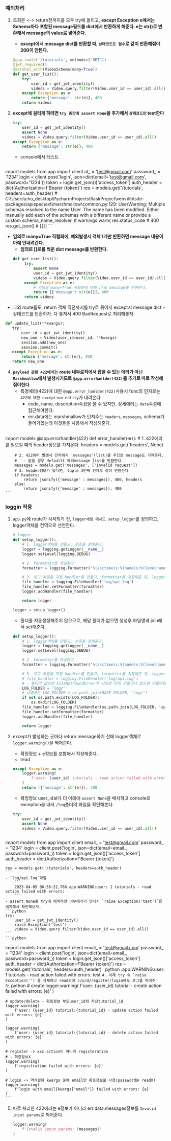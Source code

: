 ### 예외처리 
1. 조회문 <-> return전까지를 모두 try에 올리고, **except Exception e에서는 Schema마다 포함된 message필드를 dict에서 반환하게 해준다. e는 str()로 변환해서 message의 value로 넣어준다.**
   - **except에서 message dict를 반환할 때, `상태코드도 필수`로 같이 반환해줘야 200이 안뜬다.**
    ```python
    @app.route('/tutorials', methods=['GET'])
    @jwt_required()
    @marshal_with(VideoSchema(many=True))
    def get_user_list():
        try:
            user_id = get_jwt_identity()
            videos = Video.query.filter(Video.user_id == user_id).all()
        except Exception as e:
            return {'message': str(e)}, 400
        return videos
    ```
   
2. **except에 걸리게 하려면 `try 중간에 assert None`을 추가해서 `상태코드만` test한다**
    ```python
    try:
        user_id = get_jwt_identity()
        assert None
        videos = Video.query.filter(Video.user_id == user_id).all()
    except Exception as e:
        return {'message': str(e)}, 400
    ```
    - console에서 테스트
    ```python
import models    from app import client
    id_ = 'test@gmail.com'
    password_ = '1234'
    login = client.post('login', json=dict(email='test@gmail.com', password='1234'))
    token = login.get_json()['access_token']
    auth_header = dict(Authorization=f'Bearer {token}')
    res = models.get('/tutorials', headers=auth_header)
    # C:\Users\cho_desktop\PycharmProjects\flaskProject\venv\lib\site-packages\apispec\ext\marshmallow\common.py:129: UserWarning: Multiple schemas resolved to the name User. The name has been modified. Either manually add each of the schemas with a different name or provide a custom schema_name_resolver.
    #   warnings.warn(
    res.status_code
    # 400
    res.get_json()
    # [{}]
    ```
   - **임의로 many=True 직렬화에, 예외발생시 객체 1개만 반환하면 message 내용이 아예 안내려간다.**
      - **임의로 []로를 씌운 dict message를 반환한다.**
      ```python
      def get_user_list():
           try:
               assert None
               user_id = get_jwt_identity()
               videos = Video.query.filter(Video.user_id == user_id).all()
           except Exception as e:
               # 임의로 many=True 직렬화에 대해 []로 message를 반환한다.
               return [{'message': str(e)}], 400
           return videos
      ```
   - 그외 route들도, return 객체 직전까지를 try로 묶어서 except시 message dict + 상태코드를 반환하자. 다 퉁쳐서 400 BadRequest로 처리해놓자.
   ```python
   def update_list(**kwargs):
      try:
          user_id = get_jwt_identity()
          new_one = Video(user_id=user_id, **kwargs)
          session.add(new_one)
          session.commit()
      except Exception as e:
          return {'message': str(e)}, 400
      return new_one
   ```

4. **`payload 관련 422에러`는 route 내부로직에서 잡을 수 있는 에러가 아닌 `Marshmallow`에서 발생시키므로 `@app.errorhanlder(422)`를 추가로 따로 작성해줘야한다**
   - 특정에러(422)에 대한 `@app.error_hanlder(422)`사용시 func의 인자로는 `422에 대한 exception entity`가 내려온다
      - code, name, description속성을 쓸 수 있지만, 상세에러는 `data`속성에 접근해야한다.
      - err.data에는 marshmallow가 던져주는 `headers`, `messages`, schema가 들어가있는데 이것들을 사용해서 작성해준다.
   ```python
import models    @app.errorhandler(422)
    def error_handler(err):
        # 1. 422에러를 일으킬 때의 header정보를 가져온다.
        headers = models.get('headers', None)
        
        # 2. 422에러 발생시 인자에서 'messages'(list)를 주므로 message도 가져온다.
        #   - 없을 경우 defaultt 에러message list를 반환한다.
        messages = models.get('messages', ['Invalid request'])
        # 3. header정보가 있다면, tuple 3번째 인자로 같이 반환한다
        if headers:
            return jsonify({'message' : messages}), 400, headers
        else:
            return jsonify({'message' : messages}), 400
    ```   

### loggin 적용
1. `app.py`에 route가 시작되기 전, `logger세팅 메서드 setup_logger`를 정의하고, logger객체를 전역으로 선언한다.
    ```python
    # logger
    def setup_logger():
        # 1. logger객체를 만들고, 수준을 정해준다.
        logger = logging.getLogger(__name__)
        logger.setLevel(logging.DEBUG)
    
        # 2. formatter를 작성한다
        formatter = logging.Formatter('%(asctime)s:%(name)s:%(levelname)s:%(message)s')
    
        # 3. 로그 파일을 지정 handler를 만들고, formatter를 지정해준 뒤, logger객체에 handler에 추가한다.
        file_handler = logging.FileHandler('log/api.log')
        file_handler.setFormatter(formatter)
        logger.addHandler(file_handler)
    
        return logger
    
    logger = setup_logger()
    ```
    - 폴더를 자동생성해주지 않으므로, 해당 폴더가 없으면 생성후 파일명과 join해서 set해준다.
    ```python
    def setup_logger():
        # 1. logger객체를 만들고, 수준을 정해준다.
        logger = logging.getLogger(__name__)
        logger.setLevel(logging.DEBUG)
    
        # 2. formatter를 작성한다
        formatter = logging.Formatter('%(asctime)s:%(name)s:%(levelname)s:%(message)s')
    
        # 3. 로그 파일을 지정 handler를 만들고, formatter를 지정해준 뒤, logger객체에 handler에 추가한다.
        # file_handler = logging.FileHandler('log/api.log')
        # - 폴더가 없으면 FileNotFoundError가 나므로 미리 만들거나 없으면 만들어줘야한다.
        LOG_FOLDER = 'log/'
        # 나중에는 LOG_FOLDER = os.path.join(BASE_FOLDER, 'log/')
        if not os.path.exists(LOG_FOLDER):
            os.mkdir(LOG_FOLDER)
        file_handler = logging.FileHandler(os.path.join(LOG_FOLDER, 'api.log'))
        file_handler.setFormatter(formatter)
        logger.addHandler(file_handler)
    
        return logger
    ```

2. except가 발생하는 곳마다 return message하기 전에 logger객체로 `logger.warning()`을 찍어준다.
   - 확정정보 + e정보를 포함해서 작성해준다.
   - read
    ```python
    except Exception as e:
        logger.warning(
            f'user: {user_id} tutorials - read action failed with errors: {e}'
        )
        return [{'message': str(e)}], 400
    ```
   - 확정정보 user_id보다 더 아래에 `assert None`을 배치하고 console로 exception을 내서 `/log`폴더의 파일을 확인해본다.
    ```python
    try:
        user_id = get_jwt_identity()
        assert None
        videos = Video.query.filter(Video.user_id == user_id).all()
    ```
    ```python
import models    from app import client
    email_ = 'test@gmail.com'
    password_ = '1234'
    login = client.post('login', json=dict(email=email_, password=password_))
    token = login.get_json()['access_token']
    auth_header = dict(Authorization=f'Bearer {token}')
   
    res = models.get('/tutorials', headers=auth_header)
    ```
    - `log/api.log`파일
        ```
        2023-04-05 06:38:22,786:app:WARNING:user: 1 tutorials - read action failed with errors: 
        ```
    - assert None을 try에 배치하면 아무에러가 안나서 `raise Exception('test')`를 배치해서 확인해보자.
    ```python
    try:
        user_id = get_jwt_identity()
        raise Exception('test')
        videos = Video.query.filter(Video.user_id == user_id).all()
    ```
    ```python
import models    from app import client
    email_ = 'test@gmail.com'
    password_ = '1234'
    login = client.post('login', json=dict(email=email_, password=password_))
    token = login.get_json()['access_token']
    auth_header = dict(Authorization=f'Bearer {token}')
    res = models.get('/tutorials', headers=auth_header)
    ```
    ```python
    :app:WARNING:user: 1 tutorials - read action failed with errors: test
    ```
4. 이제 try 속 `raise Exception('')`을 삭제하고 read외에 c/u/d/register/login에도 로그를 찍어주자.
    ```python
    # create
    logger.warning(
                f'user: {user_id} tutorial - create action failed with errors: {e}'
            )
    
    # update/delete - 확증정보 부모user_id외 자신tutorial_id
    logger.warning(
        f'user: {user_id} tutorial:{tutorial_id} - update action failed with errors: {e}'
    )
    
    logger.warning(
        f'user: {user_id} tutorial:{tutorial_id} - delete action failed with errors: {e}'
    )
    
    # register -> xxx action이 아니라 registeration
    # - 확증정보X
    logger.warning(
        f'registration failed with errors: {e}'
    )
    
    # login -> 역직렬화 kwargs 중에 email만 확증정보로 사용(password는 readX)
    logger.warning(
        f'login with email{kwargs["email"]} failed with errors: {e}'
    )
    ```
   
5. 따로 처리한 422에러는 e정보가 아니라 err.data.messages정보를 `Invalid input params`로  찍어준다.
    ```python
    logger.warning(
        f'Invalid input params: {messages}'
    )
    ```
